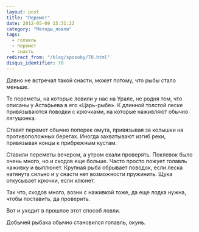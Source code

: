 ```yaml
---
layout: post
title: "Перемет"
date: 2012-05-09 15:31:22
category: "Методы_ловли"
tags:
  - голавль
  - перемет
  - снасть
redirect_from: "/blog/sposoby/70.html"
disqus_identifier: 70
---
```

Давно не встречал такой снасти, может потому, что рыбы стало меньше.

Те переметы, на которые ловили у нас на Урале, не родня тем, что описаны
у Астафьева в его «Царь-рыбе». К длинной толстой леске привязываются
поводки с крючками, на которые наживляют обычно лягушонка.

Ставят перемет обычно поперек омута, привязывая за колышки на
противоположных берегах. Иногда захватывают изгиб реки, привязывая концы
к прибрежным кустам.

Ставили переметы вечером, а утром ехали проверять. Поклевок было очень
много, но и сходов еще больше. Часто просто пожует голавль наживку и
выплюнет. Крупная рыба обрывает поводок, если леска натянута сильно и у
снасти нет возможности пружинить. Щука откусывает крючки, если клюнет.

Так что, сходов много, возни с наживкой тоже, да еще лодка нужна, чтобы
поставить, да проверить.

Вот и уходит в прошлое этот способ ловли.

Добычей рыбака обычно становился голавль, окунь.
